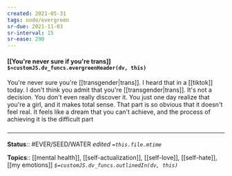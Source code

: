 ```yaml
---
created: 2021-05-31
tags: node/evergreen
sr-due: 2021-11-03
sr-interval: 15
sr-ease: 290
---
```


#### [[You're never sure if you're trans]] `$=customJS.dv_funcs.evergreenHeader(dv, this)`

You're never sure you're [[transgender|trans]]. I heard that in a [[tiktok]] today. I don't think you admit that you're [[transgender|trans]]. It's not a decision. You don't even really discover it. You just one day realize that you're a girl, and it makes total sense. That part is so obvious that it doesn't feel real. It feels like a dream that you can't achieve, and the process of achieving it is the difficult part


### <hr class="footnote"/>

**Status**:: #EVER/SEED/WATER 
*edited `=this.file.mtime`*

**Topics**:: [[mental health]], [[self-actualization]], [[self-love]], [[self-hate]], [[my emotions]]
*`$=customJS.dv_funcs.outlinedIn(dv, this)`*

